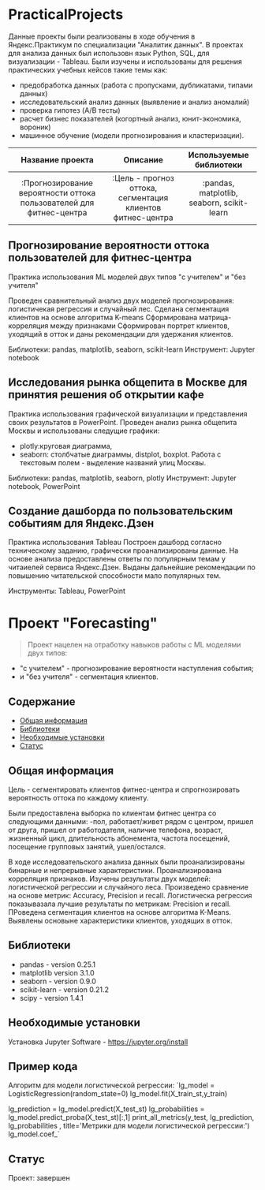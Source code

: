 # PracticalProjects

Данные проекты были реализованы в ходе обучения в Яндекс.Практикум по специализации "Аналитик данных".
В проектах для анализа данных был использовн язык Python, SQL, для визуализации - Tableau. 
Были изучены и использованы для решения практических учебных кейсов такие темы как: 
- предобработка данных (работа с пропусками, дубликатами, типами данных)
- исследовательский анализ данных (выявление и анализ аномалий)
- проверка гипотез (A/B тесты)
- расчет бизнес показателей (когортный анализ, юнит-экономика, вороник)
- машинное обучение (модели прогнозирования и кластеризации).

| Название проекта | Описание  | Используемые библиотеки  |
| :-----: | :-: | :-: |
| :Прогнозирование вероятности оттока пользователей для фитнес-центра | :Цель - прогноз оттока, сегментация клиентов фитнес-центра  | :pandas, matplotlib, seaborn, scikit-learn |

## Прогнозирование вероятности оттока пользователей для фитнес-центра

Практика использования ML моделей  двух типов "с учителем" и "без учителя"

Проведен сравнительный анализ двух моделей прогнозирования: логистичекая регрессия и случайный лес.
Сделана сегментация клиентов на основе алгоритма K-means
Сформирована матрица-корреляция между признаками
Сформирован портрет клиентов, уходящий в отток и даны рекомендации для удержания клиентов.

Библиотеки: pandas, matplotlib, seaborn, scikit-learn
Инструмент: Jupyter notebook

## Исследования рынка общепита в Москве для принятия решения об открытии кафе

Практика использования графической визуализации и представления своих результатов в PowerPoint.
Проведен анализ рынка общепита Москвы и использованы следущие графики:
- plotly:круговая диаграмма, 
- seaborn: столбчатые диаграммы, distplot, boxplot.
Работа с текстовым полем - выделение названий улиц Москвы.

Библиотеки: pandas, matplotlib, seaborn, plotly
Инструмент: Jupyter notebook, PowerPoint


## Создание дашборда по пользовательским событиям для Яндекс.Дзен

Практика использования Tableau
Построен дашборд согласно техническому заданию, графически проанализированы данные.
На основе анализа предоставлены ответы по популярным темам у читаиелей сервиса Яндекс.Дзен.
Выданы дальнейшие рекомендации по повышению читательской способности мало популярных тем.

Инструменты: Tableau, PowerPoint


# Проект "Forecasting"
> Проект нацелен на отработку навыков работы с ML моделями двух типов: 
- "с учителем" - прогнозирование вероятности наступления события;
- и "без учителя" - сегментация клиентов.


## Содержание
* [Общая информация](#general-info)
* [Библиотеки](#technologies)
* [Необходимые установки](#setup)
* [Статус](#status)

## Общая информация
Цель - сегментировать клиентов фитнес-центра и спрогнозировать вероятность оттока по каждому клиенту.

Были предоставлена выборка по клиентам фитнес центра со следующими данными:
-пол, работает/живет рядом с центром, пришел от друга, пришел от работодателя, наличие телефона, возраст, жизненный цикл, длительность абонемента, частота посещений, посещение групповых занятий, ушел/остался.

В ходе исследовательского анализа данных были проанализированы бинарные и непрерывные характеристики.
Проанализирована корреляция признаков.
Изучены результаты двух моделей: логистической регрессии и случайного леса. Произведено сравнение на основе метрик: Accuracy, Precision и recall. Логистическа регрессия показывазала лучшие результаты по метрикам: Precision и recall.
ПРоведена сегментация клиентов на основе алгоритма K-Means. Выявлены основыне характеристики клиентов, уходящих в отток.

## Библиотеки
* pandas - version 0.25.1
* matplotlib version 3.1.0
* seaborn - version 0.9.0
* scikit-learn - version 0.21.2
* scipy - version 1.4.1

## Необходимые установки
Установка Jupyter Software - https://jupyter.org/install

## Пример кода
Алгоритм для модели логистической регрессии:
`lg_model = LogisticRegression(random_state=0)
lg_model.fit(X_train_st,y_train)

lg_prediction = lg_model.predict(X_test_st)
lg_probabilities = lg_model.predict_proba(X_test_st)[:,1]
print_all_metrics(y_test, lg_prediction, lg_probabilities , title='Метрики для модели логистической регрессии:')
lg_model.coef_`

## Статус
Проект: завершен
